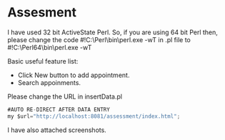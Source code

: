 # Assesment

I have used 32 bit ActiveState Perl. So, if you are using 64 bit Perl then, please change the code #!C:\Perl\bin\perl.exe -wT in .pl file to 
#!C:\Perl64\bin\perl.exe -wT

Basic useful feature list:

 * Click New button to add appointment.
 * Search appoinments.
 

Please change the URL in insertData.pl

```javascript
#AUTO RE-DIRECT AFTER DATA ENTRY
my $url="http://localhost:8081/assessment/index.html";
```
I have also attached screenshots.